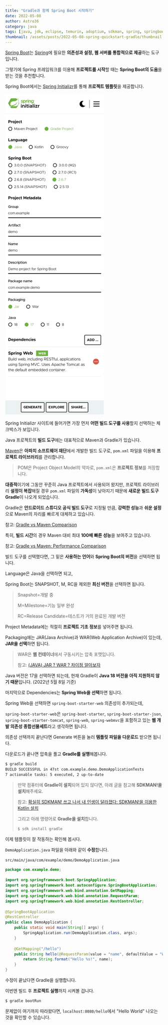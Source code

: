 ```yaml
---
title: "Gradle과 함께 Spring Boot 시작하기"
date: 2022-05-08
author: Astro36
category: java
tags: [java, jdk, eclipse, temurin, adoptium, sdkman, spring, springboot, web, maven, gradle]
thumbnail: /assets/posts/2022-05-08-spring-quickstart-gradle/thumbnail.jpg
---
```


[Spring Boot](https://spring.io/projects/spring-boot)는 [Spring](https://spring.io/)에 필요한 **의존성과 설정, 웹 서버를 통합적으로 제공**하는 도구입니다.

그렇기에 Spring 프레임워크를 이용해 **프로젝트를 시작**할 때는 **Spring Boot의 도움**을 받는 것을 추천합니다.

Spring Boot에서는 [Spring Initializr](https://start.spring.io/)를 통해 **프로젝트 템플릿**을 제공합니다.

![Spring Initializr](/assets/posts/2022-05-08-spring-quickstart-gradle/initializr.jpg)

Spring Initializr 사이트에 들어가면 가장 먼저 **어떤 빌드 도구를 사용**할지 선택하는 체크박스가 보입니다.

Java 프로젝트의 **빌드 도구**에는 대표적으로 Maven과 Gradle가 있습니다.

[Maven](https://maven.apache.org/)은 **아파치 소프트웨어 재단**에서 개발한 빌드 도구로, `pom.xml` 파일을 이용해 **프로젝트 라이브러리**를 관리합니다.

> POM은 Project Object Model의 약자로, `pom.xml`은 **프로젝트 정보**를 저장합니다.

**대중적**이기에 그동안 꾸준히 Java 프로젝트에서 사용되어 왔지만, 프로젝트 라이브러리 **설정이 복잡**해질 경우 `pom.xml` 파일의 **가독성**이 낮아지기 때문에 **새로운 빌드 도구 Gradle**이 나오게 되었습니다.

Gradle은 **안드로이드 스튜디오 공식 빌드 도구**로 지정될 만큼, **강력한 성능**과 **쉬운 설정**으로 Maven의 자리를 빠르게 대체하고 있습니다.

참고: [Gradle vs Maven Comparison](https://gradle.org/maven-vs-gradle/)

특히, **빌드 시간**의 경우 Maven 대비 최대 **100배 빠른 성능**을 보여주고 있습니다.

참고: [Gradle vs Maven: Performance Comparison](https://gradle.org/gradle-vs-maven-performance/)

빌드 도구를 선택했다면, 그 밑은 **사용하는 언어**와 **Spring Boot의 버전**을 선택하면 됩니다.

Language은 Java을 선택하면 되고,

Spring Boot는 SNAPSHOT, M, RC을 제외한 **최신 버전**을 선택하면 됩니다.

> Snapshot=개발 중
>
> M=Milestone=기능 일부 완성
>
> RC=Release Candidate=테스트가 거의 완료된 개발 버전

Project Metadata에는 적절히 **프로젝트 기초 정보**를 넣어주면 됩니다.

Packaging에는 JAR(Java Archive)과 WAR(Web Application Archive)이 있는데, **JAR을 선택**하면 됩니다.

> WAR은 **웹 컨테이너**에서 구동시키는 압축 포맷입니다.
>
> 참고: [(JAVA) JAR ? WAR ? 차이점 알아보자](https://joohoon.tistory.com/96)

Java 버전은 17을 선택하면 되는데, 현재 Gradle이 **Java 18 버전을 아직 지원하지 않기 때문**입니다. (2022년 5월 8일 기준) 

마지막으로 Dependencies는 **Spring Web을 선택**하면 됩니다.

Spring Web을 선택하면 `spring-boot-starter-web` 의존성이 추가되는데,

`spring-boot-starter-web`은 `spring-boot-starter`, `spring-boot-starter-json`, `spring-boot-starter-tomcat`, `spring-web`, `spring-webmvc`을 포함하고 있는 **웹 개발 의존성 종합선물세트**라고 생각하면 됩니다.

의존성 선택까지 끝난다면 Generate 버튼을 눌러 **템플릿 파일을 다운로드** 받으면 됩니다.

다운로드가 끝나면 압축을 풀고 **Gradle를 실행**해봅니다.

```txt
$ gradle build
BUILD SUCCESSFUL in 47st com.example.demo.DemoApplicationTests
7 actionable tasks: 5 executed, 2 up-to-date
```

> 만약 컴퓨터에 **Gradle이 설치**되어 있지 않다면, 아래 글을 참고해 **SDKMAN!을 설치**해주세요.
>
> 참고: [확실히 SDKMAN! 쓰고 나서 내 인생이 달라졌다: SDKMAN!을 이용한 Kotlin 설치](https://int-i.github.io/kotlin/2022-01-29/sdkman-kotlin-install/)
>
> 그리고 아래 명령어로 **Gradle을 설치**합니다.
>
> ```txt
> $ sdk install gradle
> ```

이제 템플릿이 잘 작동하는 확인해 봅시다.

`DemoApplication.java` 파일을 아래와 같이 **수정**합니다.

`src/main/java/com/example/demo/DemoApplication.java`

```java
package com.example.demo;

import org.springframework.boot.SpringApplication;
import org.springframework.boot.autoconfigure.SpringBootApplication;
import org.springframework.web.bind.annotation.GetMapping;
import org.springframework.web.bind.annotation.RequestParam;
import org.springframework.web.bind.annotation.RestController;

@SpringBootApplication
@RestController
public class DemoApplication {
    public static void main(String[] args) {
        SpringApplication.run(DemoApplication.class, args);
    }

    @GetMapping("/hello")
    public String hello(@RequestParam(value = "name", defaultValue = "World") String name) {
        return String.format("Hello %s!", name);
    }
}
```

수정이 끝났다면 Gradle을 실행합니다.

이번엔 빌드 후 **프로젝트 실행**까지 시켜볼 겁니다.

```txt
$ gradle bootRun
```

문제없이 여기까지 따라왔다면, `localhost:8080/hello`에서 "Hello World" 나오는 것을 확인할 수 있습니다.
